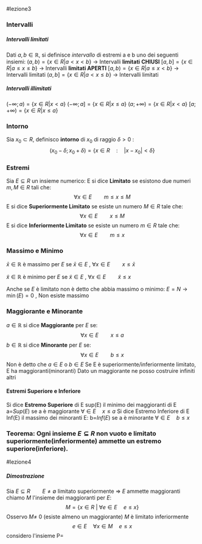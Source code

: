 #lezione3 
### Intervalli
##### Intervalli limitati
Dati $a,b\in \mathbb{R}$, si definisce *intervallo* di estremi a e b uno dei seguenti insiemi:
$(a,b)=\{x\in R| a<x<b\}$ $\rightarrow$ Intervalli **limitati** **CHIUSI**
$[a,b]=\{x\in R| a\leq x \leq b\}$ $\rightarrow$ Intervalli **limitati APERTI**
$[a,b)=\{x\in R| a\leq x < b\}$ $\rightarrow$ Intervalli limitati
$(a,b]=\{x\in R| a< x \leq b\}$ $\rightarrow$ Intervalli limitati

##### Intervalli illimitati
$(-\infty; a) = \{x\in R| x < a\}$
$(-\infty; a]=\{x\in R| x \leq a\}$
$(a; +\infty)=\{x\in R| x < a\}$
$[a; +\infty)=\{x\in R| x \leq a\}$
### Intorno
Sia $x_0 \subset R$, definisco **intorno** di $x_0$ di raggio $\delta>0$ :$$(x_0-\delta;x_0+\delta)=\{x\in R \quad:\quad |x-x_0|<\delta\}$$
### Estremi
Sia $E\subseteq R$  un insieme numerico: 
E si dice **Limitato** se esistono due numeri $m,M\in R$ tali che:$$\forall x \in E \qquad m\leq x \leq M$$
E si dice **Superiormente Limitato** se esiste un numero $M\in R$ tale che:$$\forall x \in E \qquad x \leq M$$
E si dice **Inferiormente Limitato** se esiste un numero $m\in R$ tale che:$$\forall x \in E \qquad m\leq x$$
### Massimo e Minimo
$\bar x\in \mathbb{R}$ è massimo per $E$ se
$\bar x\in E$ , $\forall x\in E \qquad x\leq \bar x$  

$\tilde x\in \mathbb{R}$ è minimo per $E$ se
$\tilde x\in E$ , $\forall x\in E \qquad \tilde x \leq x$  

Anche se $E$ è limitato non è detto che abbia massimo o minimo:
$E=N \rightarrow \min(E)=0$ , Non esiste massimo

### Maggiorante e Minorante
$a \in \mathbb{R}$ si dice **Maggiorante** per $E$ se: $$\forall x\in E\qquad x\leq a$$
$b \in \mathbb{R}$ si dice **Minorante** per $E$ se: $$\forall x \in E \qquad b\leq x$$
Non è detto che $a\in E$ o $b\in E$ 
Se E è superiormente/inferiormente limitato, E ha maggioranti(minoranti)
Dato un maggiorante ne posso costruire infiniti altri
#### Estremi Superiore e Inferiore
Si dice **Estremo Superiore** di E sup(E) il minimo dei maggioranti di E
a=$Sup(E)$ se a è maggiorante $\forall \in E \quad x\leq a$
Si dice Estremo Inferiore di E Inf(E) il massimo dei minoranti E:
b=$Inf(E)$ se a è minorante $\forall \in E \quad b \leq x$ 
### Teorema: Ogni insieme $E \subseteq R$ non vuoto e limitato superiormente(inferiormente) ammette un estremo superiore(inferiore). 
#lezione4
##### Dimostrazione
Sia $E \subseteq R\qquad E\not= \emptyset$ limitato superiormente
$\Longrightarrow$ $E$ ammette maggioranti
chiamo $M$ l'insieme dei maggioranti per $E$: $$M=\{x \in R\ |\ \forall e \in E \quad e \leq x\}$$
Osservo $M \not=$ 0 (esiste almeno un maggiorante)
$M$ è limitato inferiormente $$e\in E \quad \forall x \in M\quad e\leq x$$
considero l'insieme P=